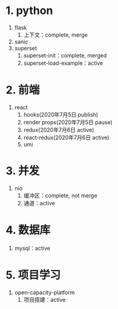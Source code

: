 # 1. python
1.  flask
    1.  上下文：complete, merge
2.  sanic
3.  superset
    1.  superset-init：complete, merged
    2.  superset-load-example：active
# 2. 前端
1. react
   1. hooks(2020年7月5日 publish)
   2. render props(2020年7月5日 pause)
   3. redux(2020年7月6日 active)
   4. react-redux(2020年7月6日 active)
   5. umi
# 3. 并发
1.  nio
    1.  缓冲区：complete, not merge
    2.  通道：active
# 4. 数据库
1.  mysql：active
# 5. 项目学习
1.  open-capacity-platform
    1.  项目搭建：active
